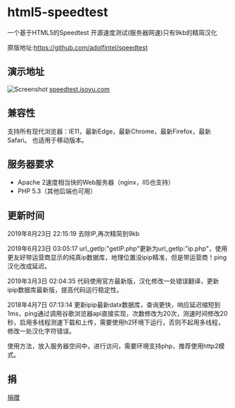# html5-speedtest
一个基于HTML5的Speedtest 开源速度测试(服务器网速)只有9kb的精简汉化

原版地址:https://github.com/adolfintel/speedtest

## 演示地址
![Screenshot](https://raw.githubusercontent.com/insoxin/html5-speedtest/master/0920.gif)
[speedtest.isoyu.com](http://speedtest.isoyu.com)

## 兼容性

支持所有现代浏览器：IE11，最新Edge，最新Chrome，最新Firefox，最新Safari。
也适用于移动版本。

## 服务器要求
* Apache 2速度相当快的Web服务器（nginx，IIS也支持）
* PHP 5.3（其他后端也可用）
## 更新时间

2019年8月23日 22:15:19
去除IP,再次精简到9kb

2019年6月23日 03:05:17
url_getIp:"getIP.php"更新为url_getIp:"ip.php"，使用更友好带运营商显示的纯真ip数据库，地理位置没ipip精准，但是带运营商！ping汉化改成延迟。

2019年3月3日 02:04:35
代码使用官方最新版，汉化修改一处错误翻译，更新ipip数据库最新版，提高代码运行稳定性。

2018年4月7日 07:13:14
更新ipip最新datx数据库，查询更快，响应延迟缩短到1ms，ping通过调用谷歌浏览器api直接实现，次数修改为20次，测速时间修改20秒，启用多线程测速下载和上传，需要使用h2环境下运行，否则不起用多线程，修改一处汉化字符错误。


使用方法，放入服务器空间中，进行访问，需要环境支持php，推荐使用http2模式。

## 捐
[捐赠](https://github.com/insoxin/donate/blob/master/README.md)  

